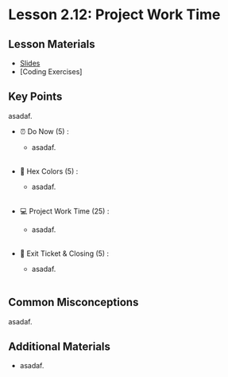 # Lesson 2.12: Project Work Time

## Lesson Materials
- [Slides](https://docs.google.com/presentation/d/1udsJGS5yrhaSW5PQfqzxQV8ZadvcSCg3PcrH_QBJR-E/edit?usp=sharing)
- [Coding Exercises]

## Key Points
asadaf.


- ⏰ Do Now (5) : 
    -  asadaf. <br><br>

- 🌈 Hex Colors (5) : 
    - asadaf.<br><br>

- 💻 Project Work Time (25) :
    - asadaf.<br><br>

- 👋 Exit Ticket & Closing (5) : 
    - asadaf. <br><br>


## Common Misconceptions
asadaf.


## Additional Materials
- asadaf.

